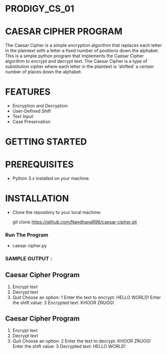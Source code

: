 # PRODIGY_CS_01
# CAESAR CIPHER PROGRAM
The Caesar Cipher is a simple encryption algorithm that replaces each letter in the plaintext with a letter a fixed number of positions down the alphabet.
This is a simple python program that implements the Caesar Cipher algorithm to encrypt and decrypt text. The Caesar Cipher is a type of substitution cipher where each letter in the plaintext is 'shifted' a certain number of places down the alphabet.

# FEATURES
  - Encryption and Decryption
  - User-Defined Shift
  - Text Input
  - Case Preservation

# GETTING STARTED

# PREREQUISITES

  - Python 3.x installed on your machine.

# INSTALLATION

 - Clone the repository to your local machine:
   
     git clone https://github.com/NandhanaR96/caesar-cipher.git

### Run The Program

- caesar cipher.py

### SAMPLE OUTPUT :

   Caesar Cipher Program
  ------------------------
   1. Encrypt text
   2. Decrypt text
   3. Quit
   Choose an option: 1
   Enter the text to encrypt: HELLO WORLD!
   Enter the shift value: 3
   Encrypted text: KHOOR ZRUOG!

   Caesar Cipher Program
   ------------------------
   1. Encrypt text
   2. Decrypt text
   3. Quit
   Choose an option: 2
   Enter the text to decrypt: KHOOR ZRUOG!
   Enter the shift value: 3
   Decrypted text: HELLO WORLD!
   
